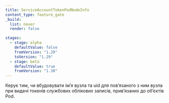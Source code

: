 ```yaml
---
title: ServiceAccountTokenPodNodeInfo
content_type: feature_gate
_build:
  list: never
  render: false

stages:
  - stage: alpha 
    defaultValue: false
    fromVersion: "1.29"
    toVersion: "1.29"
  - stage: beta
    defaultValue: true
    fromVersion: "1.30"
---
```

Керує тим, чи вбудовувати імʼя вузла та uid для повʼязаного з ним вузла при видачі токенів службових облікових записів, привʼязаних до обʼєктів Pod.
